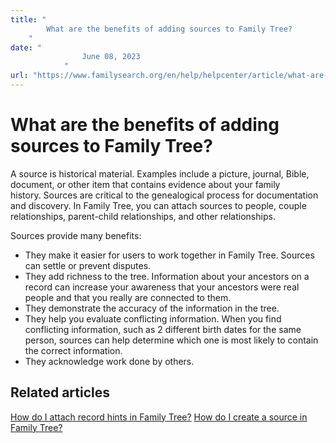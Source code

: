 ```yaml
---
title: "
        What are the benefits of adding sources to Family Tree?
    "
date: "
                June 08, 2023
            "
url: "https://www.familysearch.org/en/help/helpcenter/article/what-are-the-benefits-of-adding-sources-to-family-tree"
---
```


# What are the benefits of adding sources to Family Tree?

A source is historical material. Examples include a picture, journal, Bible, document, or other item that contains evidence about your family history. Sources are critical to the genealogical process for documentation and discovery. In Family Tree, you can attach sources to people, couple relationships, parent\-child relationships, and other relationships.

Sources provide many benefits:

* They make it easier for users to work together in Family Tree. Sources can settle or prevent disputes.
* They add richness to the tree. Information about your ancestors on a record can increase your awareness that your ancestors were real people and that you really are connected to them.
* They demonstrate the accuracy of the information in the tree.
* They help you evaluate conflicting information. When you find conflicting information, such as 2 different birth dates for the same person, sources can help determine which one is most likely to contain the correct information.
* They acknowledge work done by others.

## Related articles

[How do I attach record hints in Family Tree?](https://www.familysearch.org/en/help/helpcenter/article/how-do-i-attach-record-hints-in-family-tree)
[How do I create a source in Family Tree?](https://www.familysearch.org/en/help/helpcenter/article/how-do-i-create-a-source-in-family-tree)